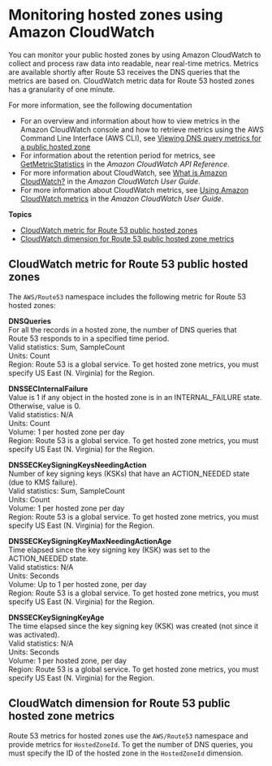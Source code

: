 # Monitoring hosted zones using Amazon CloudWatch<a name="monitoring-hosted-zones-with-cloudwatch"></a>

You can monitor your public hosted zones by using Amazon CloudWatch to collect and process raw data into readable, near real\-time metrics\. Metrics are available shortly after Route 53 receives the DNS queries that the metrics are based on\. CloudWatch metric data for Route 53 hosted zones has a granularity of one minute\.

For more information, see the following documentation
+ For an overview and information about how to view metrics in the Amazon CloudWatch console and how to retrieve metrics using the AWS Command Line Interface \(AWS CLI\), see [Viewing DNS query metrics for a public hosted zone](hosted-zone-public-viewing-query-metrics.md)
+ For information about the retention period for metrics, see [GetMetricStatistics](https://docs.aws.amazon.com/AmazonCloudWatch/latest/APIReference/API_GetMetricStatistics.html) in the *Amazon CloudWatch API Reference*\.
+ For more information about CloudWatch, see [What is Amazon CloudWatch?](https://docs.aws.amazon.com/AmazonCloudWatch/latest/DeveloperGuide/WhatIsCloudWatch.html) in the *Amazon CloudWatch User Guide*\.
+ For more information about CloudWatch metrics, see [Using Amazon CloudWatch metrics](https://docs.aws.amazon.com/AmazonCloudWatch/latest/monitoring/working_with_metrics.html) in the *Amazon CloudWatch User Guide*\.

**Topics**
+ [CloudWatch metric for Route 53 public hosted zones](#cloudwatch-metrics-route-53-hosted-zones)
+ [CloudWatch dimension for Route 53 public hosted zone metrics](#cloudwatch-dimensions-route-53-hosted-zones)

## CloudWatch metric for Route 53 public hosted zones<a name="cloudwatch-metrics-route-53-hosted-zones"></a>

The `AWS/Route53` namespace includes the following metric for Route 53 hosted zones:

**DNSQueries**  
For all the records in a hosted zone, the number of DNS queries that Route 53 responds to in a specified time period\.  
Valid statistics: Sum, SampleCount  
Units: Count  
Region: Route 53 is a global service\. To get hosted zone metrics, you must specify US East \(N\. Virginia\) for the Region\. 

**DNSSECInternalFailure**  
Value is 1 if any object in the hosted zone is in an INTERNAL\_FAILURE state\. Otherwise, value is 0\.  
Valid statistics: N/A  
Units: Count  
Volume: 1 per hosted zone per day  
Region: Route 53 is a global service\. To get hosted zone metrics, you must specify US East \(N\. Virginia\) for the Region\.

**DNSSECKeySigningKeysNeedingAction**  
Number of key signing keys \(KSKs\) that have an ACTION\_NEEDED state \(due to KMS failure\)\.  
Valid statistics: Sum, SampleCount  
Units: Count  
Volume: 1 per hosted zone per day  
Region: Route 53 is a global service\. To get hosted zone metrics, you must specify US East \(N\. Virginia\) for the Region\. 

**DNSSECKeySigningKeyMaxNeedingActionAge**  
Time elapsed since the key signing key \(KSK\) was set to the ACTION\_NEEDED state\.  
Valid statistics: N/A  
Units: Seconds  
Volume: Up to 1 per hosted zone, per day  
Region: Route 53 is a global service\. To get hosted zone metrics, you must specify US East \(N\. Virginia\) for the Region\. 

**DNSSECKeySigningKeyAge**  
The time elapsed since the key signing key \(KSK\) was created \(not since it was activated\)\.  
Valid statistics: N/A  
Units: Seconds  
Volume: 1 per hosted zone, per day  
Region: Route 53 is a global service\. To get hosted zone metrics, you must specify US East \(N\. Virginia\) for the Region\. 

## CloudWatch dimension for Route 53 public hosted zone metrics<a name="cloudwatch-dimensions-route-53-hosted-zones"></a>

Route 53 metrics for hosted zones use the `AWS/Route53` namespace and provide metrics for `HostedZoneId`\. To get the number of DNS queries, you must specify the ID of the hosted zone in the `HostedZoneId` dimension\.